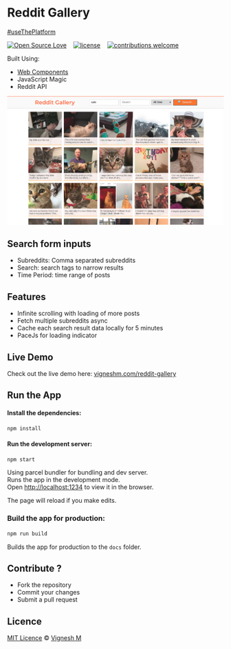 # Reddit Gallery

[#useThePlatform](https://twitter.com/search?q=%23usetheplatform&lang=en)

[![Open Source Love](https://badges.frapsoft.com/os/v2/open-source.svg?v=102)](https://github.com/vigzmv/reddit_gallery)
&nbsp;&nbsp;
[![license](https://img.shields.io/github/license/mashape/apistatus.svg)](https://github.com/vigzmv/reddit_gallery)
&nbsp;&nbsp;
[![contributions welcome](https://img.shields.io/badge/contributions-welcome-brightgreen.svg?style=flat)](https://github.com/vigzmv/reddit_gallery)

Built Using:

- [Web Components](https://developers.google.com/web/fundamentals/web-components/)
- JavaScript Magic
- Reddit API

![Welcome Screen](./screenshot.png)


## Search form inputs

- Subreddits: Comma separated subreddits
- Search: search tags to narrow results
- Time Period: time range of posts

## Features

- Infinite scrolling with loading of more posts
- Fetch multiple subreddits async
- Cache each search result data locally for 5 minutes
- PaceJs for loading indicator

## Live Demo

Check out the live demo here: [vigneshm.com/reddit-gallery](https://vigneshm.com/reddit-gallery/)

## Run the App

#### Install the dependencies:

```sh
npm install
```

#### Run the development server:

```sh
npm start
```

Using parcel bundler for bundling and dev server. <br>
Runs the app in the development mode.<br> Open
[http://localhost:1234](http://localhost:1234) to view it in the browser.

The page will reload if you make edits.<br>

### Build the app for production:

```sh
npm run build
```

Builds the app for production to the `docs` folder.<br>


## Contribute ?

- Fork the repository
- Commit your changes
- Submit a pull request

## Licence

[MIT Licence](https://github.com/vigzmv/reddit-gallery/blob/master/LICENSE) ©
[Vignesh M](https://vigneshm.com)
